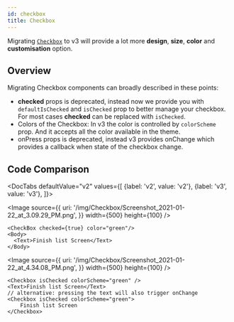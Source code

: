 ```yaml
---
id: checkbox
title: Checkbox
---
```


Migrating [`Checkbox`](/checkbox) to v3 will provide a lot more **design**, **size**, **color** and **customisation** option.

## Overview

Migrating Checkbox components can broadly described in these points:

- **checked** props is deprecated, instead now we provide you with `defaultIsChecked` and `isChecked` prop to better manage your checkbox. For most cases **checked** can be replaced with `isChecked`.
- Colors of the Checkbox:
  In v3 the color is controlled by `colorScheme` prop. And it accepts all the color available in the theme.
- onPress props is deprecated, instead v3 provides onChange which provides a callback when state of the checkbox change.

## Code Comparison

<DocTabs
defaultValue="v2"
values={[
{label: 'v2', value: 'v2'},
{label: 'v3', value: 'v3'},
]}>
<DocTabItem value="v2">

<Image
source={{
    uri:
      '/img/Checkbox/Screenshot_2021-01-22_at_3.09.29_PM.png',
  }}
width={500}
height={100}
/>

```tsx
<CheckBox checked={true} color="green"/>
<Body>
  <Text>Finish list Screen</Text>
</Body>
```

</DocTabItem>
<DocTabItem value="v3">

<Image
source={{
    uri:
      '/img/Checkbox/Screenshot_2021-01-22_at_4.34.08_PM.png',
  }}
width={500}
height={100}
/>

```tsx
<Checkbox isChecked colorScheme="green" />
<Text>Finish list Screen</Text>
// alternative: pressing the text will also trigger onChange
<Checkbox isChecked colorScheme="green">
	Finish list Screen
</Checkbox>
```

</DocTabItem>
</DocTabs>
